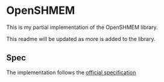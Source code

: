 # OpenSHMEM

This is my partial implementation of the OpenSHMEM library.

This readme will be updated as more is added to the library.

## Spec

The implementation follows the [official specification](https://www.cs.mtsu.edu/~waderholdt/6430/OpenSHMEM-1.4.pdf)
